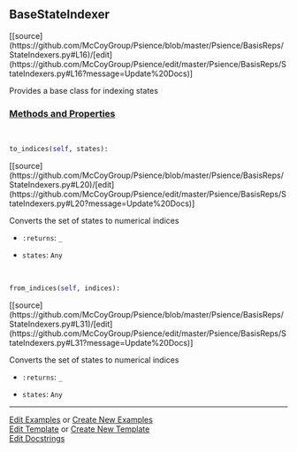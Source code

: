## <a id="Psience.BasisReps.StateIndexers.BaseStateIndexer">BaseStateIndexer</a> 
<div class="docs-source-link" markdown="1">
[[source](https://github.com/McCoyGroup/Psience/blob/master/Psience/BasisReps/StateIndexers.py#L16)/[edit](https://github.com/McCoyGroup/Psience/edit/master/Psience/BasisReps/StateIndexers.py#L16?message=Update%20Docs)]
</div>

Provides a base class for indexing states



<div class="collapsible-section">
 <div class="collapsible-section collapsible-section-header" markdown="1">
 
### <a class="collapse-link" data-toggle="collapse" href="#methods">Methods and Properties</a> <a class="float-right" data-toggle="collapse" href="#methods"><i class="fa fa-chevron-down"></i></a>

 </div>
 <div class="collapsible-section collapsible-section-body collapse" id="methods" markdown="1">

<a id="Psience.BasisReps.StateIndexers.BaseStateIndexer.to_indices" class="docs-object-method">&nbsp;</a> 
```python
to_indices(self, states): 
```
<div class="docs-source-link" markdown="1">
[[source](https://github.com/McCoyGroup/Psience/blob/master/Psience/BasisReps/StateIndexers.py#L20)/[edit](https://github.com/McCoyGroup/Psience/edit/master/Psience/BasisReps/StateIndexers.py#L20?message=Update%20Docs)]
</div>

Converts the set of states to numerical indices
- `:returns`: `_`
    >
- `states`: `Any`
    >

<a id="Psience.BasisReps.StateIndexers.BaseStateIndexer.from_indices" class="docs-object-method">&nbsp;</a> 
```python
from_indices(self, indices): 
```
<div class="docs-source-link" markdown="1">
[[source](https://github.com/McCoyGroup/Psience/blob/master/Psience/BasisReps/StateIndexers.py#L31)/[edit](https://github.com/McCoyGroup/Psience/edit/master/Psience/BasisReps/StateIndexers.py#L31?message=Update%20Docs)]
</div>

Converts the set of states to numerical indices
- `:returns`: `_`
    >
- `states`: `Any`
    >

 </div>
</div>




___

[Edit Examples](https://github.com/McCoyGroup/Psience/edit/gh-pages/ci/examples/Psience/BasisReps/StateIndexers/BaseStateIndexer.md) or 
[Create New Examples](https://github.com/McCoyGroup/Psience/new/gh-pages/?filename=ci/examples/Psience/BasisReps/StateIndexers/BaseStateIndexer.md) <br/>
[Edit Template](https://github.com/McCoyGroup/Psience/edit/gh-pages/ci/docs/Psience/BasisReps/StateIndexers/BaseStateIndexer.md) or 
[Create New Template](https://github.com/McCoyGroup/Psience/new/gh-pages/?filename=ci/docs/templates/Psience/BasisReps/StateIndexers/BaseStateIndexer.md) <br/>
[Edit Docstrings](https://github.com/McCoyGroup/Psience/edit/master/Psience/BasisReps/StateIndexers.py#L16?message=Update%20Docs)